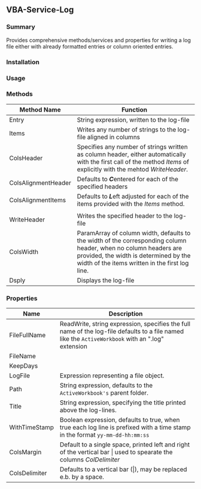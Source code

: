 ## VBA-Service-Log
### Summary
Provides comprehensive methods/services and properties for writing a log file either with already formatted entries or column oriented entries.
### Installation

### Usage

### Methods
| Method Name | Function |
|-------------|----------|
| Entry       | String expression, written to the log-file |
| Items       | Writes any number of strings to the log-file aligned in columns |
| ColsHeader  | Specifies any number of strings written as column header, either automatically with the first call of the method _Items_ of explicitly with the mehtod _WriteHeader_.  |
| ColsAlignmentHeader | Defaults to ***C***entered for each of the specified headers |
| ColsAlignmentItems | Defaults to ***L***eft adjusted for each of the items provided with the _Items_ method. |
| | |
| WriteHeader | Writes the specified header to the log-file |
| ColsWidth | ParamArray of column width, defaults to the width of the corresponding column header, when no column headers are provided, the width is determined by the width of the items written in the first log line. |
| Dsply       | Displays the log-file |


### Properties
| Name          | Description |
|---------------|-------------|
| FileFullName  | ReadWrite, string expression, specifies the full name of the log-file defaults to a file named like the `ActiveWorkbook` with an ".log" extension |
| FileName      | |
| KeepDays      | |
| LogFile       | Expression representing a file object. |
| Path          | String expression, defaults to the `ActiveWorkbook's` parent folder. |
| Title         | String expression, specifying the title printed above the log-lines. |
| WithTimeStamp | Boolean expression, defaults to true, when true each log line is prefixed with a time stamp in the format `yy-mm-dd-hh:mm:ss` |
| ColsMargin    | Default to a single space, printed left and right of the vertical bar \| used to spearate the columns _ColDelimiter_ |
| ColsDelimiter | Defaults to a vertical bar (\|), may be replaced e.b. by a space. |

 

